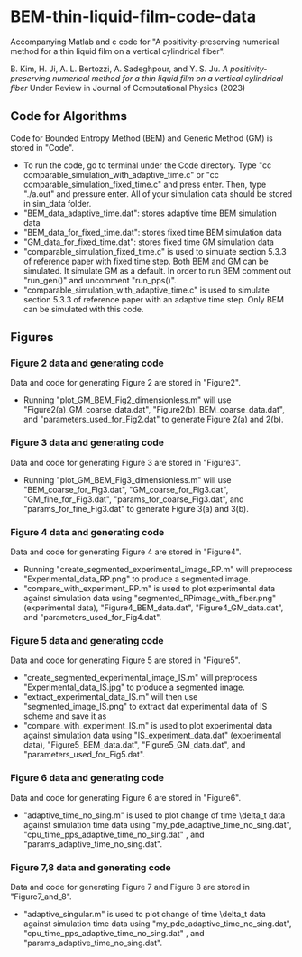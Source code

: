# BEM-thin-liquid-film-code-data
Accompanying Matlab and c code for "A positivity-preserving numerical method for a thin liquid film on a vertical cylindrical fiber".

B. Kim, H. Ji, A. L. Bertozzi, A. Sadeghpour, and Y. S. Ju. *A positivity-
preserving numerical method for a thin liquid film on a vertical cylindrical fiber*
Under Review in Journal of Computational Physics (2023)

## Code for Algorithms 
Code for Bounded Entropy Method (BEM) and Generic Method (GM) is stored in "Code". 
- To run the code, go to terminal under the Code directory. Type "cc comparable_simulation_with_adaptive_time.c" or "cc comparable_simulation_fixed_time.c" and press enter. Then, type "./a.out" and pressure enter. All of your simulation data should be stored in sim_data folder. 
- "BEM_data_adaptive_time.dat": stores adaptive time BEM simulation data
- "BEM_data_for_fixed_time.dat": stores fixed time BEM simulation data
- "GM_data_for_fixed_time.dat": stores fixed time GM simulation data
- "comparable_simulation_fixed_time.c" is used to simulate section 5.3.3 of reference paper with fixed time step. Both BEM and GM can be simulated. It simulate GM as a default. In order to run BEM comment out "run_gen()" and uncomment "run_pps()".  
- "comparable_simulation_with_adaptive_time.c" is used to simulate section 5.3.3 of reference paper with an adaptive time step. Only BEM can be simulated with this code.

## Figures
### Figure 2 data and generating code
Data and code for generating Figure 2 are stored in "Figure2". 
- Running "plot_GM_BEM_Fig2_dimensionless.m" will use "Figure2(a)_GM_coarse_data.dat", "Figure2(b)_BEM_coarse_data.dat", and "parameters_used_for_Fig2.dat" to generate Figure 2(a) and 2(b).

### Figure 3 data and generating code
Data and code for generating Figure 3 are stored in "Figure3". 
- Running "plot_GM_BEM_Fig3_dimensionless.m" will use "BEM_coarse_for_Fig3.dat", "GM_coarse_for_Fig3.dat", "GM_fine_for_Fig3.dat", "params_for_coarse_Fig3.dat", and "params_for_fine_Fig3.dat" to generate Figure 3(a) and 3(b).

### Figure 4 data and generating code
Data and code for generating Figure 4 are stored in "Figure4". 
- Running "create_segmented_experimental_image_RP.m" will preprocess "Experimental_data_RP.png" to produce a segmented image.
- "compare_with_experiment_RP.m" is used to plot experimental data against simulation data using "segmented_RPimage_with_fiber.png" (experimental data), "Figure4_BEM_data.dat", "Figure4_GM_data.dat", and "parameters_used_for_Fig4.dat".

### Figure 5 data and generating code
Data and code for generating Figure 5 are stored in "Figure5". 
- "create_segmented_experimental_image_IS.m" will preprocess "Experimental_data_IS.jpg" to produce a segmented image.
- "extract_experimental_data_IS.m" will then use "segmented_image_IS.png" to extract dat experimental data of IS scheme and save it as
- "compare_with_experiment_IS.m" is used to plot experimental data against simulation data using "IS_experiment_data.dat" (experimental data), "Figure5_BEM_data.dat", "Figure5_GM_data.dat", and "parameters_used_for_Fig5.dat".

### Figure 6 data and generating code
Data and code for generating Figure 6 are stored in "Figure6". 
- "adaptive_time_no_sing.m" is used to plot change of time \delta_t data against simulation time data using "my_pde_adaptive_time_no_sing.dat", "cpu_time_pps_adaptive_time_no_sing.dat" , and "params_adaptive_time_no_sing.dat".

### Figure 7,8 data and generating code
Data and code for generating Figure 7 and Figure 8 are stored in "Figure7_and_8". 
- "adaptive_singular.m" is used to plot change of time \delta_t data against simulation time data using "my_pde_adaptive_time_no_sing.dat", "cpu_time_pps_adaptive_time_no_sing.dat" , and "params_adaptive_time_no_sing.dat".




